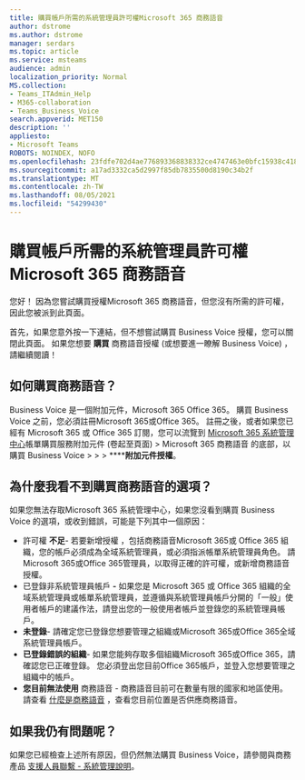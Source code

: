 ```yaml
---
title: 購買帳戶所需的系統管理員許可權Microsoft 365 商務語音
author: dstrome
ms.author: dstrome
manager: serdars
ms.topic: article
ms.service: msteams
audience: admin
localization_priority: Normal
MS.collection:
- Teams_ITAdmin_Help
- M365-collaboration
- Teams_Business_Voice
search.appverid: MET150
description: ''
appliesto:
- Microsoft Teams
ROBOTS: NOINDEX, NOFO
ms.openlocfilehash: 23fdfe702d4ae776893368838332ce4747463e0bfc15938c418f076279d8bf74
ms.sourcegitcommit: a17ad3332ca5d2997f85db7835500d8190c34b2f
ms.translationtype: MT
ms.contentlocale: zh-TW
ms.lasthandoff: 08/05/2021
ms.locfileid: "54299430"
---
```

# <a name="admin-permissions-needed-to-buy-microsoft-365-business-voice"></a>購買帳戶所需的系統管理員許可權Microsoft 365 商務語音

您好！ 因為您嘗試購買授權Microsoft 365 商務語音，但您沒有所需的許可權，因此[](../whats-business-voice.md)您被派到此頁面。

首先，如果您意外按一下連結，但不想嘗試購買 Business Voice 授權，您可以關閉此頁面。 如果您想要 **購買** 商務語音授權 (或想要進一瞭解 Business Voice) ，請繼續閱讀！

## <a name="how-can-i-buy-business-voice"></a>如何購買商務語音？

Business Voice 是一個附加元件，Microsoft 365 Office 365。 購買 Business Voice 之前，您必須註冊Microsoft 365或Office 365。 註冊之後，或者如果您已經有 Microsoft 365 或 Office 365 訂閱，您可以流覽到 [Microsoft 365 系統管理中心](https://admin.microsoft.com)帳單購買服務附加元件 (卷起至頁面) > Microsoft 365 商務語音 的底部，以購買 Business Voice  >    >    >  ******附加元件授權**。

## <a name="why-dont-i-see-an-option-to-buy-business-voice"></a>為什麼我看不到購買商務語音的選項？

如果您無法存取Microsoft 365 系統管理中心，如果您沒看到購買 Business Voice 的選項，或收到錯誤，可能是下列其中一個原因：

- 許可權 **不足**- 若要新增授權 ，包括商務語音Microsoft 365或 Office 365 組織，您的帳戶必須成為全域系統管理員，或必須指派帳單系統管理員角色。 請Microsoft 365或Office 365管理員，以取得正確的許可權，或新增商務語音授權。
- 已登錄非系統管理員帳戶 **-** 如果您是 Microsoft 365 或 Office 365 組織的全域系統管理員或帳單系統管理員，並遵循與系統管理員帳戶分開的「一般」使用者帳戶的建議作法，請登出您的一般使用者帳戶並登錄您的系統管理員帳戶。
- **未登錄**- 請確定您已登錄您想要管理之組織或Microsoft 365或Office 365全域系統管理員帳戶。
- **已登錄錯誤的組織**- 如果您能夠存取多個組織Microsoft 365或Office 365，請確認您已正確登錄。 您必須登出您目前Office 365帳戶，並登入您想要管理之組織中的帳戶。
- **您目前無法使用** 商務語音 - 商務語音目前可在數量有限的國家和地區使用。 請查看 [什麼是商務語音](../whats-business-voice.md) ，查看您目前位置是否供應商務語音。

## <a name="what-if-im-still-having-trouble"></a>如果我仍有問題呢？

如果您已經檢查上述所有原因，但仍然無法購買 Business Voice，請參閱與商務產品 [支援人員聯繫 - 系統管理說明](/microsoft-365/admin/contact-support-for-business-products)。